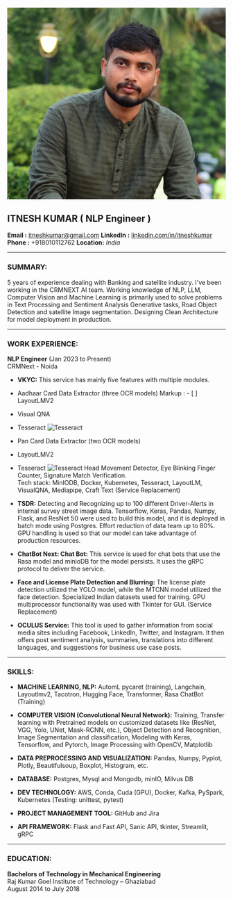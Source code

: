 ![](/1688189747218.jpg)
## ITNESH KUMAR ( NLP Engineer )
**Email :** itneshkumar@gmail.com
**LinkedIn :** [linkedin.com/in/itneshkumar](https://www.linkedin.com/in/itneshkumar)
**Phone :** +918010112762
**Location:** <em>India</em>

---

### SUMMARY:
5 years of experience dealing with Banking and satellite industry. I've been working in the CRMNEXT AI team. Working knowledge of NLP, LLM, Computer Vision and Machine Learning is primarily used to solve problems in Text Processing and Sentiment Analysis Generative tasks, Road Object Detection and satellite Image segmentation. Designing Clean Architecture for model deployment in production.

---

### WORK EXPERIENCE:

**NLP Engineer** (Jan 2023 to Present)  
CRMNext - Noida

- **VKYC:** This service has mainly five features with multiple modules.
- Aadhaar Card Data Extractor (three OCR models)
 Markup : - [ ] LayoutLMV2
-  Visual QNA
-  Tesseract
  ![Tesseract](https://cdn-images-1.medium.com/max/600/0*M9SOogdePzS6yuU4.png)

- Pan Card Data Extractor (two OCR models)
- LayoutLMV2
- Tesseract
  ![Tesseract](https://cdn-images-1.medium.com/max/600/0*M9SOogdePzS6yuU4.png)
 Head Movement Detector, Eye Blinking Finger Counter, Signature Match Verification.  
Tech stack: MinIODB, Docker, Kubernetes, Tesseract, LayoutLM, VisualQNA, Mediapipe, Craft Text (Service Replacement)

- **TSDR:** Detecting and Recognizing up to 100 different Driver-Alerts in internal survey street image data. Tensorflow, Keras, Pandas, Numpy, Flask, and ResNet 50 were used to build this model, and it is deployed in batch mode using Postgres. Effort reduction of data team up to 80%. GPU handling is used so that our model can take advantage of production resources.

- **ChatBot Next: Chat Bot:** This service is used for chat bots that use the Rasa model and minioDB for the model persists. It uses the gRPC protocol to deliver the service.

- **Face and License Plate Detection and Blurring:** The license plate detection utilized the YOLO model, while the MTCNN model utilized the face detection. Specialized Indian datasets used for training. GPU multiprocessor functionality was used with Tkinter for GUI. (Service Replacement)

- **OCULUS Service:** This tool is used to gather information from social media sites including Facebook, LinkedIn, Twitter, and Instagram. It then offers post sentiment analysis, summaries, translations into different languages, and suggestions for business use case posts.

---

### SKILLS:

- **MACHINE LEARNING, NLP:** AutomL pycaret (training), Langchain, Layoutlmv2, Tacotron, Hugging Face, Transformer, Rasa ChatBot (Training)

- **COMPUTER VISION (Convolutional Neural Network):** Training, Transfer learning with Pretrained models on customized datasets like (ResNet, VGG, Yolo, UNet, Mask-RCNN, etc.), Object Detection and Recognition, Image Segmentation and classification, Modeling with Keras, Tensorflow, and Pytorch, Image Processing with OpenCV, Matplotlib

- **DATA PREPROCESSING AND VISUALIZATION:** Pandas, Numpy, Pyplot, Plotly, Beautifulsoup, Boxplot, Histogram, etc.

- **DATABASE:** Postgres, Mysql and Mongodb, minIO, Milvus DB

- **DEV TECHNOLOGY:** AWS, Conda, Cuda (GPU), Docker, Kafka, PySpark, Kubernetes (Testing: unittest, pytest)

- **PROJECT MANAGEMENT TOOL:** GitHub and Jira

- **API FRAMEWORK:** Flask and Fast API, Sanic API, tkinter, Streamlit, gRPC

---

### EDUCATION:

**Bachelors of Technology in Mechanical Engineering**  
Raj Kumar Goel Institute of Technology – Ghaziabad  
August 2014 to July 2018
